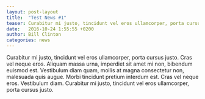 ```yaml
---
layout: post-layout
title:  "Test News #1"
teaser: Curabitur mi justo, tincidunt vel eros ullamcorper, porta cursus justo. Cras vel neque eros. Aliquam massa...
date:   2016-10-24 1:55:55 +0200
author:	Bill Clinton
categories: news
---
```

Curabitur mi justo, tincidunt vel eros ullamcorper, porta cursus justo. Cras vel neque eros. Aliquam massa urna, imperdiet sit amet mi non, bibendum euismod est. 
Vestibulum diam quam, mollis at magna consectetur non, malesuada quis augue. Morbi tincidunt pretium interdum est.
Cras vel neque eros. Vestibulum diam. Curabitur mi justo, tincidunt vel eros ullamcorper, porta cursus justo.